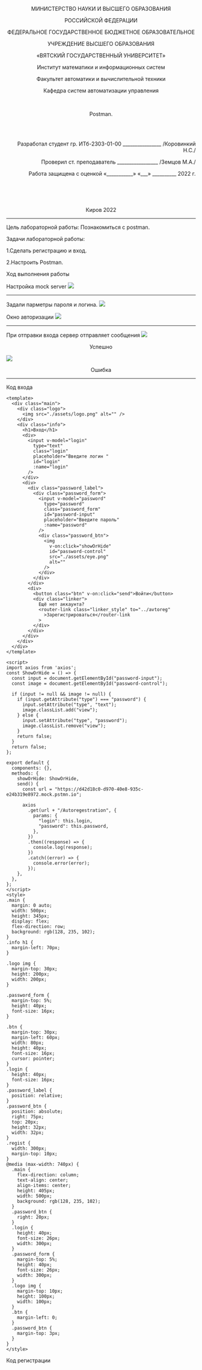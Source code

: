 <p align=center>МИНИСТЕРСТВО НАУКИ И ВЫСШЕГО ОБРАЗОВАНИЯ
<p align=center>РОССИЙСКОЙ ФЕДЕРАЦИИ
<p align=center>ФЕДЕРАЛЬНОЕ ГОСУДАРСТВЕННОЕ БЮДЖЕТНОЕ ОБРАЗОВАТЕЛЬНОЕ
<p align=center>УЧРЕЖДЕНИЕ ВЫСШЕГО ОБРАЗОВАНИЯ
<p align=center>«ВЯТСКИЙ ГОСУДАРСТВЕННЫЙ УНИВЕРСИТЕТ»
<p align=center>Институт математики и информационных систем
<p align=center>Факультет автоматики и вычислительной техники
<p align=center>Кафедра систем автоматизации управления
<p><br>


<p align=center>Postman.
<p><br><br>
<p align=right>Разработал студент гр. ИТб-2303-01-00 ________________ /Коровинкий Н.С./
<p align=right>Проверил ст. преподаватель _________________ /Земцов М.А./
<p align=right>Работа защищена с оценкой	«___________» «___» __________ 2022 г.
<p><br><br><br>
<p align=center>Киров 2022  

  ---
  
<p> Цель лабораторной работы: Познакомиться с postman. 
<p> Задачи лабораторной работы:  
<p>1.Сделать регистрацию и вход.
<p>2.Настроить Postman.
<p> Ход выполнения работы 
<p> Настройка mock server
<img src="./src/Mock.png">
  
  ---

<p>Задали парметры пароля и логина.
<img src= "./src/login and password.png">
<p>
<p>Окно авторизации
<img src="./src/reg.png">
<p>
  
  ---

<p> При отправки входа сервер отправляет сообщения 
<img src="./src/успешно.png">
<p align=center> Успешно
<p>
<img src="./src/Ошибка.png">
<p align=center> Ошибка
  
  ---

  <p>Код входа

```
<template>
  <div class="main">
    <div class="logo">
      <img src="./assets/logo.png" alt="" />
    </div>
    <div class="info">
      <h1>Вход</h1>
      <div>
        <input v-model="login"
          type="text"
          class="login"
          placeholder="Введите логин "
          id="login"
          :name="login"
        />
      </div>
      <div>
        <div class="password_label">
          <div class="password_form">
            <input v-model="password"
              type="password"
              class="password_form"
              id="password-input"
              placeholder="Введите пароль"
              :name="password"
            />
            <div class="password_btn">
              <img
                v-on:click="showOrHide"
                id="password-control"
                src="./assets/eye.png"
                alt=""
              />
            </div>
          </div>
        </div>
        <div>
          <button class="btn" v-on:click="send">Войти</button>
          <div class="linker">
            Ещё нет аккаунта?
            <router-link class="linker_style" to="../avtoreg"
              >Зарегистрироваться</router-link
            >
          </div>
        </div>
      </div>
    </div>
  </div>
</template>

<script>
import axios from 'axios';
const ShowOrHide = () => {
  const input = document.getElementById("password-input");
  const image = document.getElementById("password-control");

  if (input != null && image != null) {
    if (input.getAttribute("type") === "password") {
      input.setAttribute("type", "text");
      image.classList.add("view");
    } else {
      input.setAttribute("type", "password");
      image.classList.remove("view");
    }
    return false;
  }
  return false;
};

export default {
  components: {},
  methods: {
    showOrHide: ShowOrHide,
    send() {
      const url = "https://d42d18c0-d970-40e8-935c-e24b319e8972.mock.pstmn.io";
      
      axios
        .get(url + "/Autoregestration", {
          params: {
            "login": this.login,
            "password": this.password,
          },
        })
        .then((response) => {
          console.log(response);
        })
        .catch((error) => {
          console.error(error);
        });
    },
  },
};
</script>
<style>
.main {
  margin: 0 auto;
  width: 500px;
  height: 345px;
  display: flex;
  flex-direction: row;
  background: rgb(128, 235, 102);
}
.info h1 {
  margin-left: 70px;
}

.logo img {
  margin-top: 30px;
  height: 200px;
  width: 200px;
}

.password_form {
  margin-top: 5%;
  height: 40px;
  font-size: 16px;
}

.btn {
  margin-top: 30px;
  margin-left: 60px;
  width: 80px;
  height: 40px;
  font-size: 16px;
  cursor: pointer;
}
.login {
  height: 40px;
  font-size: 16px;
}
.password_label {
  position: relative;
}
.password_btn {
  position: absolute;
  right: 75px;
  top: 20px;
  height: 32px;
  width: 32px;
}
.regist {
  width: 300px;
  margin-top: 10px;
}
@media (max-width: 740px) {
  .main {
    flex-direction: column;
    text-align: center;
    align-items: center;
    height: 405px;
    width: 500px;
    background: rgb(128, 235, 102);
  }
  .password_btn {
    right: 20px;
  }
  .login {
    height: 40px;
    font-size: 26px;
    width: 300px;
  }
  .password_form {
    margin-top: 5%;
    height: 40px;
    font-size: 26px;
    width: 300px;
  }
  .logo img {
    margin-top: 10px;
    height: 100px;
    width: 100px;
  }
  .btn {
    margin-left: 0;
  }
  .password_btn {
    margin-top: 3px;
  }
}
</style>
```

<p>Код регистрации

```


```